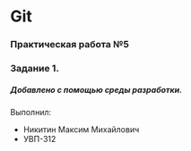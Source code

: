 # Git
### Практическая работа №5
### Задание 1.
##### Добавлено с помощью среды разработки.
Выполнил:
* Никитин Максим Михайлович
* УВП-312
